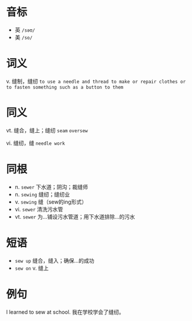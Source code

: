 # 音标

- 英 `/səʊ/`
- 美 `/so/`

# 词义

v. 缝制，缝纫
`to use a needle and thread to make or repair clothes or to fasten something such as a button to them`

# 同义

vt. 缝合，缝上；缝纫
`seam` `oversew`

vi. 缝纫，缝
`needle work`

# 同根

- n. `sewer` 下水道；阴沟；裁缝师
- n. `sewing` 缝纫；缝纫业
- v. `sewing` 缝（sew的ing形式）
- vi. `sewer` 清洗污水管
- vt. `sewer` 为…铺设污水管道；用下水道排除…的污水

# 短语

- `sew up` 缝合，缝入；确保…的成功
- `sew on` v. 缝上

# 例句

I learned to sew at school.
我在学校学会了缝纫。


